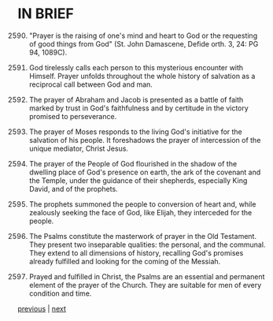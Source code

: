 # IN BRIEF

2590. "Prayer is the raising of one's mind and heart to God or the requesting of good things from God" (St. John Damascene, Defide orth. 3, 24: PG 94, 1089C).

2591. God tirelessly calls each person to this mysterious encounter with Himself. Prayer unfolds throughout the whole history of salvation as a reciprocal call between God and man.

2592. The prayer of Abraham and Jacob is presented as a battle of faith marked by trust in God's faithfulness and by certitude in the victory promised to perseverance.

2593. The prayer of Moses responds to the living God's initiative for the salvation of his people. It foreshadows the prayer of intercession of the unique mediator, Christ Jesus.

2594. The prayer of the People of God flourished in the shadow of the dwelling place of God's presence on earth, the ark of the covenant and the Temple, under the guidance of their shepherds, especially King David, and of the prophets.

2595. The prophets summoned the people to conversion of heart and, while zealously seeking the face of God, like Elijah, they interceded for the people.

2596. The Psalms constitute the masterwork of prayer in the Old Testament. They present two inseparable qualities: the personal, and the communal. They extend to all dimensions of history, recalling God's promises already fulfilled and looking for the coming of the Messiah.

2597. Prayed and fulfilled in Christ, the Psalms are an essential and permanent element of the prayer of the Church. They are suitable for men of every condition and time.

[previous](https://github.com/Tenari/non-fiction/blob/master/catechism/__P91.md) | [next](https://github.com/Tenari/non-fiction/blob/master/catechism/__P93.md)